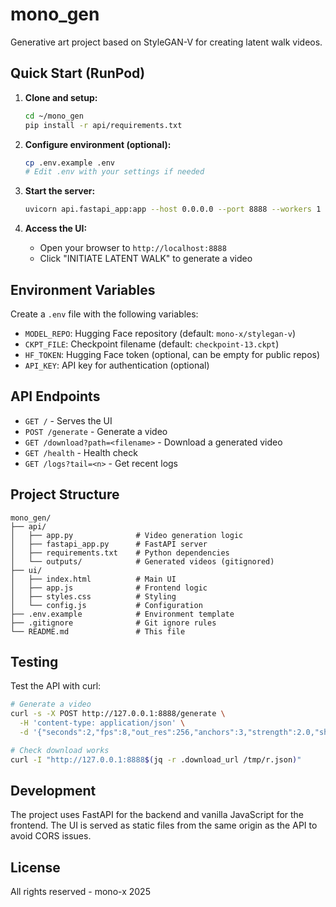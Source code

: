 # mono_gen

Generative art project based on StyleGAN-V for creating latent walk videos.

## Quick Start (RunPod)

1. **Clone and setup:**
   ```bash
   cd ~/mono_gen
   pip install -r api/requirements.txt
   ```

2. **Configure environment (optional):**
   ```bash
   cp .env.example .env
   # Edit .env with your settings if needed
   ```

3. **Start the server:**
   ```bash
   uvicorn api.fastapi_app:app --host 0.0.0.0 --port 8888 --workers 1
   ```

4. **Access the UI:**
   - Open your browser to `http://localhost:8888`
   - Click "INITIATE LATENT WALK" to generate a video

## Environment Variables

Create a `.env` file with the following variables:

- `MODEL_REPO`: Hugging Face repository (default: `mono-x/stylegan-v`)
- `CKPT_FILE`: Checkpoint filename (default: `checkpoint-13.ckpt`)
- `HF_TOKEN`: Hugging Face token (optional, can be empty for public repos)
- `API_KEY`: API key for authentication (optional)

## API Endpoints

- `GET /` - Serves the UI
- `POST /generate` - Generate a video
- `GET /download?path=<filename>` - Download a generated video
- `GET /health` - Health check
- `GET /logs?tail=<n>` - Get recent logs

## Project Structure

```
mono_gen/
├── api/
│   ├── app.py              # Video generation logic
│   ├── fastapi_app.py      # FastAPI server
│   ├── requirements.txt    # Python dependencies
│   └── outputs/            # Generated videos (gitignored)
├── ui/
│   ├── index.html          # Main UI
│   ├── app.js              # Frontend logic
│   ├── styles.css          # Styling
│   └── config.js           # Configuration
├── .env.example            # Environment template
├── .gitignore              # Git ignore rules
└── README.md               # This file
```

## Testing

Test the API with curl:

```bash
# Generate a video
curl -s -X POST http://127.0.0.1:8888/generate \
  -H 'content-type: application/json' \
  -d '{"seconds":2,"fps":8,"out_res":256,"anchors":3,"strength":2.0,"sharpen":false}' | tee /tmp/r.json

# Check download works
curl -I "http://127.0.0.1:8888$(jq -r .download_url /tmp/r.json)"
```

## Development

The project uses FastAPI for the backend and vanilla JavaScript for the frontend. The UI is served as static files from the same origin as the API to avoid CORS issues.

## License

All rights reserved - mono-x 2025